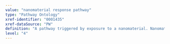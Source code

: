 ```yaml
---
value: "nanomaterial response pathway"
type: "Pathway Ontology"
xref-identifier: "0001435"
xref-dataSource: "PW"
definition: "A pathway triggered by exposure to a nanomaterial. Nanomaterials, such as fullerenes and inorganic nanoparticles are increasingly being used in a broad range of applications. However, in a dose-dependent manner, they may exert toxic effects that affect cellular pathways and processes and elicit defense mechanisms."
level: "4"
---
```

